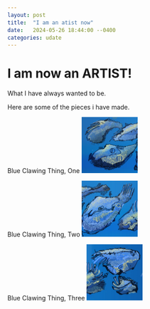 ```yaml
---
layout: post
title:  "I am an atist now"
date:   2024-05-26 18:44:00 --0400
categories: udate
---
```


# I am now an ARTIST!

What I have always wanted to be.

Here are some of the pieces i have made.

Blue Clawing Thing, One
<img src="/images/Blue_Clawing_Things_01.jpg" width="25%" height="25%" />

Blue Clawing Thing, Two
<img src="/images/Blue_Clawing_Things_02.jpg" width="25%" height="25%" />

Blue Clawing Thing, Three
<img src="/images/Blue_Clawing_Things_03.jpg" width="25%" height="25%" />

